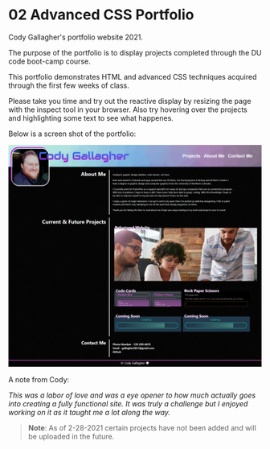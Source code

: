 # 02 Advanced CSS Portfolio

Cody Gallagher's portfolio website 2021. 

The purpose of the portfolio is to display projects completed through the DU code boot-camp course.

This portfolio demonstrates HTML and advanced CSS techniques acquired through the first few weeks of class. 

Please take you time and try out the reactive display by resizing the page with the inspect tool in your browser.
Also try hovering over the projects and highlighting some text to see what happenes. 

Below is a screen shot of the portfolio:

![The finished portfolio website](assets/images/screenshot-portfolio.png)

A note from Cody:

*This was a labor of love and was a eye opener to how much actually goes into creating a fully functional site. It was truly a challenge but I enjoyed working on it as it taught me a lot along the way.*

> **Note**: As of 2-28-2021 certain projects have not been added and will be uploaded in the future. 
